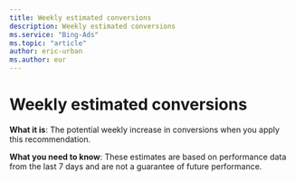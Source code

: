 ```yaml
---
title: Weekly estimated conversions
description: Weekly estimated conversions
ms.service: "Bing-Ads"
ms.topic: "article"
author: eric-urban
ms.author: eur
---
```


# Weekly estimated conversions

**What it is**: The potential weekly increase in conversions when you apply this recommendation.

**What you need to know**: These estimates are based on performance data from the last 7 days and are not a guarantee of future performance.


